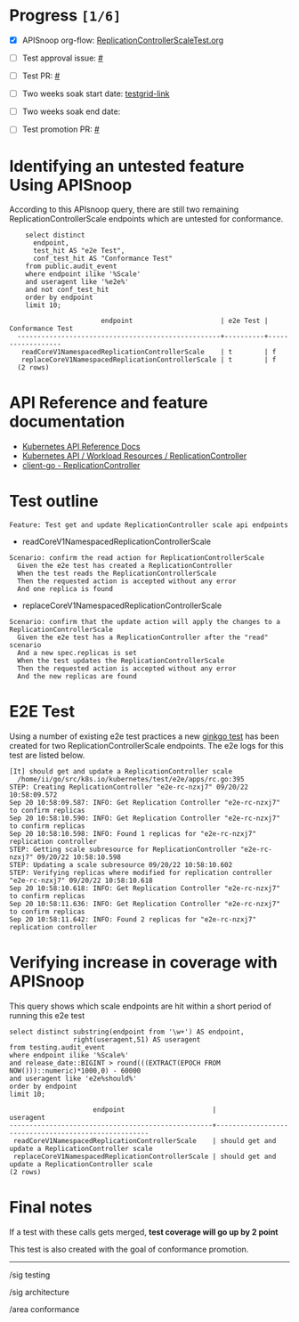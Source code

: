# Progress <code>[1/6]</code>

-   [X] APISnoop org-flow: [ReplicationControllerScaleTest.org](https://github.com/apisnoop/ticket-writing/blob/master/CoreV1ReplicationControllerScaleTest.org)
-   [ ] Test approval issue: [#](https://issues.k8s.io/)
-   [ ] Test PR: [#](https://pr.k8s.io/)
-   [ ] Two weeks soak start date: [testgrid-link](https://testgrid.k8s.io/)
-   [ ] Two weeks soak end date:
-   [ ] Test promotion PR: [#](https://pr.k8s.io/)


# Identifying an untested feature Using APISnoop

According to this APIsnoop query, there are still two remaining ReplicationControllerScale endpoints which are untested for conformance.

```sql-mode
    select distinct
      endpoint,
      test_hit AS "e2e Test",
      conf_test_hit AS "Conformance Test"
    from public.audit_event
    where endpoint ilike '%Scale'
    and useragent like '%e2e%'
    and not conf_test_hit
    order by endpoint
    limit 10;
```

```example
                       endpoint                      | e2e Test | Conformance Test
  ---------------------------------------------------+----------+------------------
   readCoreV1NamespacedReplicationControllerScale    | t        | f
   replaceCoreV1NamespacedReplicationControllerScale | t        | f
  (2 rows)

```


# API Reference and feature documentation

-   [Kubernetes API Reference Docs](https://kubernetes.io/docs/reference/kubernetes-api/)
-   [Kubernetes API / Workload Resources / ReplicationController](https://kubernetes.io/docs/reference/kubernetes-api/workload-resources/replication-controller-v1/)
-   [client-go - ReplicationController](https://github.com/kubernetes/client-go/blob/master/kubernetes/typed/core/v1/replicationcontroller.go)


# Test outline

```
Feature: Test get and update ReplicationController scale api endpoints
```

-   readCoreV1NamespacedReplicationControllerScale

```
Scenario: confirm the read action for ReplicationControllerScale
  Given the e2e test has created a ReplicationController
  When the test reads the ReplicationControllerScale
  Then the requested action is accepted without any error
  And one replica is found
```

-   replaceCoreV1NamespacedReplicationControllerScale

```
Scenario: confirm that the update action will apply the changes to a ReplicationControllerScale
  Given the e2e test has a ReplicationController after the "read" scenario
  And a new spec.replicas is set
  When the test updates the ReplicationControllerScale
  Then the requested action is accepted without any error
  And the new replicas are found
```


# E2E Test

Using a number of existing e2e test practices a new [ginkgo test](https://github.com/ii/kubernetes/blob/create-replication-controller-scale-test/test/e2e/apps/rc.go#L395-L420) has been created for two ReplicationControllerScale endpoints. The e2e logs for this test are listed below.

```
[It] should get and update a ReplicationController scale
  /home/ii/go/src/k8s.io/kubernetes/test/e2e/apps/rc.go:395
STEP: Creating ReplicationController "e2e-rc-nzxj7" 09/20/22 10:58:09.572
Sep 20 10:58:09.587: INFO: Get Replication Controller "e2e-rc-nzxj7" to confirm replicas
Sep 20 10:58:10.590: INFO: Get Replication Controller "e2e-rc-nzxj7" to confirm replicas
Sep 20 10:58:10.598: INFO: Found 1 replicas for "e2e-rc-nzxj7" replication controller
STEP: Getting scale subresource for ReplicationController "e2e-rc-nzxj7" 09/20/22 10:58:10.598
STEP: Updating a scale subresource 09/20/22 10:58:10.602
STEP: Verifying replicas where modified for replication controller "e2e-rc-nzxj7" 09/20/22 10:58:10.618
Sep 20 10:58:10.618: INFO: Get Replication Controller "e2e-rc-nzxj7" to confirm replicas
Sep 20 10:58:11.636: INFO: Get Replication Controller "e2e-rc-nzxj7" to confirm replicas
Sep 20 10:58:11.642: INFO: Found 2 replicas for "e2e-rc-nzxj7" replication controller
```


# Verifying increase in coverage with APISnoop

This query shows which scale endpoints are hit within a short period of running this e2e test

```sql-mode
select distinct substring(endpoint from '\w+') AS endpoint,
                right(useragent,51) AS useragent
from testing.audit_event
where endpoint ilike '%Scale%'
and release_date::BIGINT > round(((EXTRACT(EPOCH FROM NOW()))::numeric)*1000,0) - 60000
and useragent like 'e2e%should%'
order by endpoint
limit 10;
```

```example
                     endpoint                      |                      useragent
---------------------------------------------------+-----------------------------------------------------
 readCoreV1NamespacedReplicationControllerScale    | should get and update a ReplicationController scale
 replaceCoreV1NamespacedReplicationControllerScale | should get and update a ReplicationController scale
(2 rows)

```


# Final notes

If a test with these calls gets merged, **test coverage will go up by 2 point**

This test is also created with the goal of conformance promotion.

---

/sig testing

/sig architecture

/area conformance
